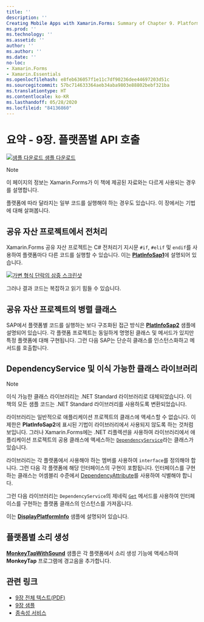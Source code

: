 ```yaml
---
title: ''
description: ''
Creating Mobile Apps with Xamarin.Forms: Summary of Chapter 9. Platform-specific API calls''
ms.prod: ''
ms.technology: ''
ms.assetid: ''
author: ''
ms.author: ''
ms.date: ''
no-loc:
- Xamarin.Forms
- Xamarin.Essentials
ms.openlocfilehash: e8feb636057f1e11c7df90236dee44697203d51c
ms.sourcegitcommit: 57bc714633364aeb34aba9803e88802bebf321ba
ms.translationtype: HT
ms.contentlocale: ko-KR
ms.lasthandoff: 05/28/2020
ms.locfileid: "84136860"
---
```

# <a name="summary-of-chapter-9-platform-specific-api-calls"></a>요약 - 9장. 플랫폼별 API 호출

[![샘플 다운로드](~/media/shared/download.png) 샘플 다운로드](https://github.com/xamarin/xamarin-forms-book-samples/tree/master/Chapter09)

> [!NOTE] 
> 이 페이지의 정보는 Xamarin.Forms가 이 책에 제공된 자료와는 다르게 사용되는 경우를 설명합니다.

플랫폼에 따라 달라지는 일부 코드를 실행해야 하는 경우도 있습니다. 이 장에서는 기법에 대해 살펴봅니다.

## <a name="preprocessing-in-the-shared-asset-project"></a>공유 자산 프로젝트에서 전처리

Xamarin.Forms 공유 자산 프로젝트는 C# 전처리기 지시문 `#if`, `#elif` 및 `endif`를 사용하여 플랫폼마다 다른 코드를 실행할 수 있습니다. 이는 [**PlatInfoSap1**](https://github.com/xamarin/xamarin-forms-book-samples/tree/master/Chapter09/PlatInfoSap1)에 설명되어 있습니다.

[![가변 형식 단락의 삼중 스크린샷](images/ch09fg01-small.png "디바이스 모델 및 운영 체제")](images/ch09fg01-large.png#lightbox "디바이스 모델 및 운영 체제")

그러나 결과 코드는 복잡하고 읽기 힘들 수 있습니다.

## <a name="parallel-classes-in-the-shared-asset-project"></a>공유 자산 프로젝트의 병렬 클래스

SAP에서 플랫폼별 코드를 실행하는 보다 구조화된 접근 방식은 [**PlatInfoSap2**](https://github.com/xamarin/xamarin-forms-book-samples/tree/master/Chapter09/PlatInfoSap2) 샘플에 설명되어 있습니다. 각 플랫폼 프로젝트는 동일하게 명명된 클래스 및 메서드가 있지만 특정 플랫폼에 대해 구현됩니다. 그런 다음 SAP는 단순히 클래스를 인스턴스화하고 메서드를 호출합니다.

## <a name="dependencyservice-and-the-portable-class-library"></a>DependencyService 및 이식 가능한 클래스 라이브러리

> [!NOTE] 
> 이식 가능한 클래스 라이브러리는 .NET Standard 라이브러리로 대체되었습니다. 이 책의 모든 샘플 코드는 .NET Standard 라이브러리를 사용하도록 변환되었습니다.

라이브러리는 일반적으로 애플리케이션 프로젝트의 클래스에 액세스할 수 없습니다. 이 제한은 **PlatInfoSap2**에 표시된 기법이 라이브러리에서 사용되지 않도록 하는 것처럼 보입니다. 그러나 Xamarin.Forms에는 .NET 리플렉션을 사용하여 라이브러리에서 애플리케이션 프로젝트의 공용 클래스에 액세스하는 [`DependencyService`](xref:Xamarin.Forms.DependencyService)라는 클래스가 있습니다.

라이브러리는 각 플랫폼에서 사용해야 하는 멤버를 사용하여 `interface`를 정의해야 합니다. 그런 다음 각 플랫폼에 해당 인터페이스의 구현이 포함됩니다. 인터페이스를 구현하는 클래스는 어셈블리 수준에서 [DependencyAttribute](xref:Xamarin.Forms.DependencyAttribute)를 사용하여 식별해야 합니다.

그런 다음 라이브러리는 `DependencyService`의 제네릭 [`Get`](xref:Xamarin.Forms.DependencyService.Get*) 메서드를 사용하여 인터페이스를 구현하는 플랫폼 클래스의 인스턴스를 가져옵니다.

이는 [**DisplayPlatformInfo**](https://github.com/xamarin/xamarin-forms-book-samples/tree/master/Chapter09/DisplayPlatformInfo) 샘플에 설명되어 있습니다.

## <a name="platform-specific-sound-generation"></a>플랫폼별 소리 생성

[**MonkeyTapWithSound**](https://github.com/xamarin/xamarin-forms-book-samples/tree/master/Chapter09/MonkeyTapWithSound) 샘플은 각 플랫폼에서 소리 생성 기능에 액세스하여 **MonkeyTap** 프로그램에 경고음을 추가합니다.

## <a name="related-links"></a>관련 링크

- [9장 전체 텍스트(PDF)](https://download.xamarin.com/developer/xamarin-forms-book/XamarinFormsBook-Ch09-Apr2016.pdf)
- [9장 샘플](https://github.com/xamarin/xamarin-forms-book-samples/tree/master/Chapter09)
- [종속성 서비스](~/xamarin-forms/app-fundamentals/dependency-service/index.md)
